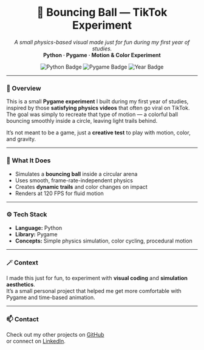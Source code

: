 <h1 align="center">🪩 Bouncing Ball — TikTok Experiment</h1>
<p align="center">
  <i>A small physics-based visual made just for fun during my first year of studies.</i><br>
  <b>Python · Pygame · Motion & Color Experiment</b>
</p>

<p align="center">
  <img src="https://img.shields.io/badge/Language-Python-blue.svg" alt="Python Badge">
  <img src="https://img.shields.io/badge/Library-Pygame-orange.svg" alt="Pygame Badge">
  <img src="https://img.shields.io/badge/Year-2024-lightgrey.svg" alt="Year Badge">
</p>

---

### 🎯 Overview
This is a small **Pygame experiment** I built during my first year of studies, inspired by those **satisfying physics videos** that often go viral on TikTok.  
The goal was simply to recreate that type of motion — a colorful ball bouncing smoothly inside a circle, leaving light trails behind.

It’s not meant to be a game, just a **creative test** to play with motion, color, and gravity.

---

### 🧠 What It Does
- Simulates a **bouncing ball** inside a circular arena  
- Uses smooth, frame-rate-independent physics  
- Creates **dynamic trails** and color changes on impact  
- Renders at 120 FPS for fluid motion  

---

### ⚙️ Tech Stack
- **Language:** Python  
- **Library:** Pygame  
- **Concepts:** Simple physics simulation, color cycling, procedural motion

---

### 🪄 Context
I made this just for fun, to experiment with **visual coding** and **simulation aesthetics**.  
It’s a small personal project that helped me get more comfortable with Pygame and time-based animation.

---

### 📫 Contact
Check out my other projects on [GitHub](https://github.com/joshdecs)  
or connect on [LinkedIn](https://www.linkedin.com/).
